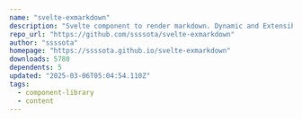 ```yaml
---
name: "svelte-exmarkdown"
description: "Svelte component to render markdown. Dynamic and Extensible."
repo_url: "https://github.com/ssssota/svelte-exmarkdown"
author: "ssssota"
homepage: "https://ssssota.github.io/svelte-exmarkdown"
downloads: 5780
dependents: 5
updated: "2025-03-06T05:04:54.110Z"
tags: 
  - component-library
  - content
---
```

